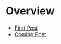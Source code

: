 # Overview

* [First Post](https://marcusgsta.github.io/blog/first-post)
* [Coming Post](https://marcusgsta.github.io/blog/coming-post)
